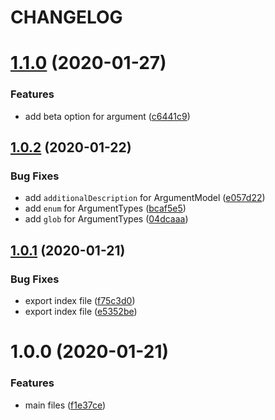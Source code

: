 # CHANGELOG

# [1.1.0](https://github.com/svoboda-rabstvo/conventional-cli/compare/v1.0.2...v1.1.0) (2020-01-27)


### Features

* add beta option for argument ([c6441c9](https://github.com/svoboda-rabstvo/conventional-cli/commit/c6441c93fe3f111db151475cb4f34966319c3a56))

## [1.0.2](https://github.com/svoboda-rabstvo/conventional-cli/compare/v1.0.1...v1.0.2) (2020-01-22)


### Bug Fixes

* add `additionalDescription` for ArgumentModel ([e057d22](https://github.com/svoboda-rabstvo/conventional-cli/commit/e057d22bb1e7a7e8b20415cb7f7ebd5dfa6878ab))
* add `enum` for ArgumentTypes ([bcaf5e5](https://github.com/svoboda-rabstvo/conventional-cli/commit/bcaf5e5e6980a067aa04d2749f00f9d215242306))
* add `glob` for ArgumentTypes ([04dcaaa](https://github.com/svoboda-rabstvo/conventional-cli/commit/04dcaaa47635afac80a62a3730a95d0d84d12e42))

## [1.0.1](https://github.com/svoboda-rabstvo/conventional-cli/compare/v1.0.0...v1.0.1) (2020-01-21)


### Bug Fixes

* export index file ([f75c3d0](https://github.com/svoboda-rabstvo/conventional-cli/commit/f75c3d0c15c150d942af4d8222410243376a7c4e))
* export index file ([e5352be](https://github.com/svoboda-rabstvo/conventional-cli/commit/e5352be9d8fc0685021a8d133d44a17600f5cc11))

# 1.0.0 (2020-01-21)


### Features

* main files ([f1e37ce](https://github.com/svoboda-rabstvo/conventional-cli/commit/f1e37cea9207fc42dfeb31c95641845b943889f5))
